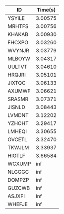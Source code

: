 |ID|Time(s)|
|-|-|
|YSYILE|3.00575|
|MRHTFS|3.00756|
|KHAKAB|3.00930|
|FHCXPO|3.03260|
|WVYNJR|3.03779|
|MLBOYW|3.04317|
|UULTVT|3.04610|
|HRQJRI|3.05101|
|JIXTQC|3.06133|
|AXUMWF|3.06621|
|SRASMR|3.07371|
|JISNLD|3.08443|
|LVMDNT|3.12202|
|YZHOHT|3.29417|
|LMHEQI|3.30655|
|OVCETL|3.32470|
|TKWJLM|3.33937|
|HIGTLF|3.66584|
|WCXUMP|inf|
|NLGGGC|inf|
|DOMPZP|inf|
|GUZCWB|inf|
|ASJXFI|inf|
|WHEFJE|inf|
